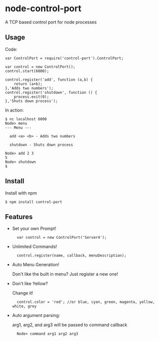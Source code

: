 # node-control-port
	
  A TCP based control port for node processes


## Usage

  Code:	
	
	var ControlPort = require('control-port').ControlPort;
	
	var control = new ControlPort();
	control.start(6000);
		
	control.register('add', function (a,b) {
		return (a+b);
	},'Adds two numbers');
	control.register('shutdown', function () {
		process.exit(0);
	},'Shuts down process');
	

  In action:
		
	$ nc localhost 6000
	Node> menu
	--- Menu ---
	
	  add <a> <b> - Adds two numbers
	  
	  shutdown - Shuts down process
	  
	Node> add 2 3
	5
	Node> shutdown
	$

## Install
  
  Install with npm
  
  	$ npm install control-port


## Features
* Set your own Prompt!

		var control = new ControlPort('Server4');

* Unlimited Commands!

  		control.register(name, callback, menuDescription);

* Auto Menu Generation!

  	Don't like the built in menu? Just register a new one!

* Don't like Yellow? 
	
	Change it!
		
		control.color = 'red'; //or blue, cyan, green, magenta, yellow, white, grey

* Auto argument parsing:
    
	arg1, arg2, and arg3 will be passed to command callback
	
		Node> command arg1 arg2 arg3		
